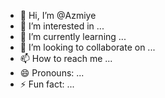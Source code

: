 - 👋 Hi, I’m @Azmiye
- 👀 I’m interested in ...
- 🌱 I’m currently learning ...
- 💞️ I’m looking to collaborate on ...
- 📫 How to reach me ...
- 😄 Pronouns: ...
- ⚡ Fun fact: ...

<!---
Azmiye/Azmiye is a ✨ special ✨ repository because its `README.md` (this file) appears on your GitHub profile.
You can click the Preview link to take a look at your changes.
--->
